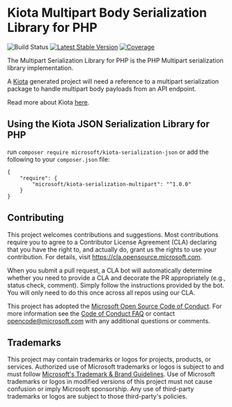 # Kiota Multipart Body Serialization Library for PHP

![Build Status](https://github.com/microsoft/kiota-serialization-multipart-php/actions/workflows/pr-validation.yml/badge.svg)
[![Latest Stable Version](https://poser.pugx.org/microsoft/kiota-serialization-multipart/version)](https://packagist.org/packages/microsoft/kiota-serialization-json)
[![Coverage](https://sonarcloud.io/api/project_badges/measure?project=microsoft_kiota-serialization-multipart-php&metric=coverage)](https://sonarcloud.io/dashboard?id=microsoft_kiota-serialization-multipart-php)

The Multipart Serialization Library for PHP is the PHP Multipart serialization library implementation.

A [Kiota](https://github.com/microsoft/kiota) generated project will need a reference to a multipart serialization package to handle multipart body payloads from an API endpoint.

Read more about Kiota [here](https://github.com/microsoft/kiota/blob/main/README.md).

## Using the Kiota JSON Serialization Library for PHP

run `composer require microsoft/kiota-serialization-json` or add the following to your `composer.json` file:

```Shell
{
    "require": {
        "microsoft/kiota-serialization-multipart": "^1.0.0"
    }
}
```

## Contributing

This project welcomes contributions and suggestions.  Most contributions require you to agree to a
Contributor License Agreement (CLA) declaring that you have the right to, and actually do, grant us
the rights to use your contribution. For details, visit https://cla.opensource.microsoft.com.

When you submit a pull request, a CLA bot will automatically determine whether you need to provide
a CLA and decorate the PR appropriately (e.g., status check, comment). Simply follow the instructions
provided by the bot. You will only need to do this once across all repos using our CLA.

This project has adopted the [Microsoft Open Source Code of Conduct](https://opensource.microsoft.com/codeofconduct/).
For more information see the [Code of Conduct FAQ](https://opensource.microsoft.com/codeofconduct/faq/) or
contact [opencode@microsoft.com](mailto:opencode@microsoft.com) with any additional questions or comments.

## Trademarks

This project may contain trademarks or logos for projects, products, or services. Authorized use of Microsoft
trademarks or logos is subject to and must follow
[Microsoft's Trademark & Brand Guidelines](https://www.microsoft.com/en-us/legal/intellectualproperty/trademarks/usage/general).
Use of Microsoft trademarks or logos in modified versions of this project must not cause confusion or imply Microsoft sponsorship.
Any use of third-party trademarks or logos are subject to those third-party's policies.
